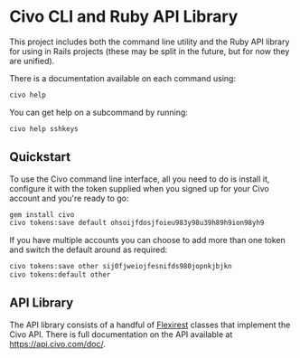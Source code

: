 # Civo CLI and Ruby API Library

This project includes both the command line utility and the Ruby API library for using in Rails projects (these may be split in the future, but for now they are unified).

There is a documentation available on each command using:

```sh
civo help
```

You can get help on a subcommand by running:

```sh
civo help sshkeys
```

## Quickstart

To use the Civo command line interface, all you need to do is install it, configure it with the token supplied when you signed up for your Civo account and you're ready to go:

```sh
gem install civo
civo tokens:save default ohsoijfdosjfoieu983y98u39h89h9ion98yh9
```

If you have multiple accounts you can choose to add more than one token and switch the default around as required:

```sh
civo tokens:save other sij0fjweiojfesnifds980jopnkjbjkn
civo tokens:default other
```

## API Library

The API library consists of a handful of [Flexirest](https://github.com/andyjeffries/flexirest) classes that implement the Civo API. There is full documentation on the API available at https://api.civo.com/doc/.